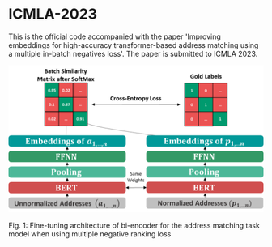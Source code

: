 # ICMLA-2023
This is the official code accompanied with the paper 'Improving embeddings for high-accuracy transformer-based address matching using a multiple in-batch negatives loss'.  The paper is submitted to ICMLA 2023.

<img src="fine_tuning.png" alt="Alt text" title="Optional title">




Fig. 1: Fine-tuning architecture of bi-encoder for the address matching task model when using multiple negative ranking loss

